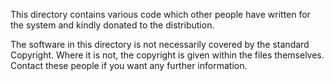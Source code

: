 This directory  contains various code which  other people have written
for the system and kindly donated to the distribution.

The software  in  this  directory  is  not  necessarily covered by the
standard Copyright. Where it is not, the copyright is given within the
files  themselves.  Contact  these people  if  you  want  any  further
information.

